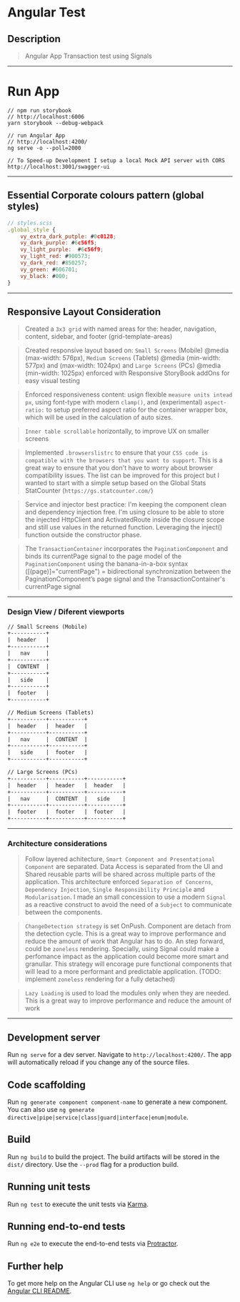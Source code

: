 # Angular Test

## Description

> Angular App Transaction test using Signals

-----

# Run App

```
// npm run storybook
// http://localhost:6006
yarn storybook --debug-webpack

// run Angular App
// http://localhost:4200/
ng serve -o --poll=2000
```

```
// To Speed-up Development I setup a local Mock API server with CORS
http://localhost:3001/swagger-ui
```

----

## Essential Corporate colours pattern (global styles)

```js
// styles.scss
.global_style {
    vy_extra_dark_putple: #0c0128;
    vy_dark_purple: #6c56f5;
    vy_light_purple:  #6c56f9;
    vy_light_red: #900573;
    vy_dark_red: #850257;
    vy_green: #606701;
    vy_black: #000;
}
```

----

## Responsive Layout Consideration 

> Created a `3x3 grid` with named areas for the: header, navigation, content, sidebar, and footer (grid-template-areas)

> Created responsive layout based on: `Small Screens` (Mobile) @media (max-width: 576px), `Medium Screens` (Tablets) @media (min-width: 577px) and (max-width: 1024px) and `Large Screens` (PCs) @media (min-width: 1025px) enforced with Responsive StoryBook addOns for easy visual testing

> Enforced responsiveness content: usign flexible `measure units intead px`, using font-type with modern `clamp()`, and (experimental) `aspect-ratio:` to setup preferred aspect ratio for the container wrapper box, which will be used in the calculation of auto sizes. 

> `Inner table scrollable` horizontally, to improve UX on smaller screens

> Implemented `.browserslistrc` to ensure that your `CSS code is compatible with the browsers that you want to support`. This is a great way to ensure that you don't have to worry about browser compatibility issues. The list can be improved for this project but I wanted to start with a simple setup based on the Global Stats StatCounter (`https://gs.statcounter.com/`)

> Service and injector best practice:
I'm keeping the component clean and dependency injection free. I'm using closure to be able to store the injected HttpClient and ActivatedRoute inside the closure scope and still use values in the returned function. Leveraging the inject() function outside the constructor phase. 


> The `TransactionContainer` incorporates the `PaginationComponent` and binds its currentPage signal to the page model of the `PaginationComponent` using the banana-in-a-box syntax ([(page)]="currentPage") = bidirectional synchronization between the PaginationComponent’s page signal and the TransactionContainer's currentPage signal


----

### Design View / Diferent viewports 

```html
// Small Screens (Mobile)
+-----------+
|  header   |
+-----------+
|   nav     |
+-----------+
|  CONTENT  |
+-----------+
|   side    |
+-----------+
|  footer   |
+-----------+
```

```html
// Medium Screens (Tablets)
+-----------+-----------+
|  header   |  header   |
+-----------+-----------+
|   nav     |  CONTENT  |
+-----------+-----------+
|   side    |  footer   |
+-----------+-----------+
```


```html
// Large Screens (PCs)
+-----------+-----------+-----------+
|  header   |  header   |  header   |
+-----------+-----------+-----------+
|   nav     |  CONTENT  |   side    |
+-----------+-----------+-----------+
|  footer   |  footer   |  footer   |
+-----------+-----------+-----------+
```

----

### Architecture considerations

> Follow layered achitecture, `Smart Component and Presentational Component` are separated. Data Access is separated from the UI and Shared reusable parts will be shared across multiple parts of the application. This architecture enforced `Separation of Concerns`, `Dependency Injection`, `Single Responsibility Principle` and `Modularisation`. I made an small concession to use a modern `Signal` as a reactive construct to avoid the need of a `Subject` to communicate between the components.

> `ChangeDetection strategy` is set OnPush. Component are detach from the detection cycle. This is a great way to improve performance and reduce the amount of work that Angular has to do. An step forward, could be `zoneless` rendering. Specially, using Signal could make a perfomance impact as the application could become more smart and granullar. This strategy will encorage pure functional components that will lead to a more performant and predictable application. (TODO: implement `zoneless` rendering for a fully detached)

> `Lazy Loading` is used to load the modules only when they are needed. This is a great way to improve performance and reduce the amount of work

----

## Development server

Run `ng serve` for a dev server. Navigate to `http://localhost:4200/`. The app will automatically reload if you change any of the source files.

## Code scaffolding

Run `ng generate component component-name` to generate a new component. You can also use `ng generate directive|pipe|service|class|guard|interface|enum|module`.

## Build

Run `ng build` to build the project. The build artifacts will be stored in the `dist/` directory. Use the `--prod` flag for a production build.

## Running unit tests

Run `ng test` to execute the unit tests via [Karma](https://karma-runner.github.io).

## Running end-to-end tests

Run `ng e2e` to execute the end-to-end tests via [Protractor](http://www.protractortest.org/).

## Further help

To get more help on the Angular CLI use `ng help` or go check out the [Angular CLI README](https://github.com/angular/angular-cli/blob/master/README.md).

